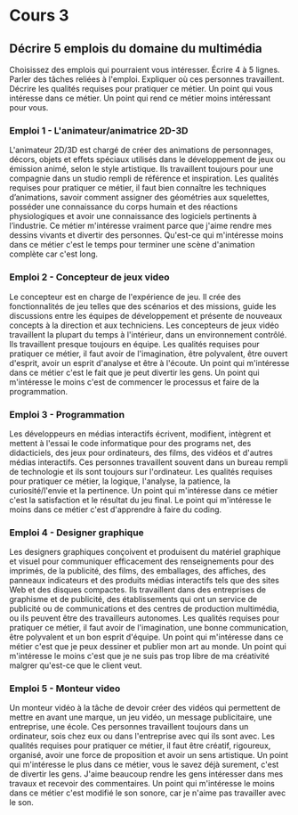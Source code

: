 # Cours 3
## Décrire 5 emplois du domaine du multimédia
Choisissez des emplois qui pourraient vous intéresser. 
Écrire 4 à 5 lignes. Parler des tâches reliées à l'emploi. Expliquer où ces personnes travaillent. Décrire les qualités requises pour pratiquer ce métier. Un point qui vous intéresse dans ce métier. Un point qui rend ce métier moins intéressant pour vous. 

### Emploi 1 - L'animateur/animatrice 2D-3D

L'animateur 2D/3D est chargé de créer des animations de personnages, décors, objets et effets spéciaux utilisés dans le développement de jeux ou émission animé, selon le style artistique. Ils travaillent toujours pour une compagnie dans un studio rempli de référence et inspiration. Les qualités requises pour pratiquer ce métier, il faut bien connaître les techniques d’animations, savoir comment assigner des géométries aux squelettes, posséder une connaissance du corps humain et des réactions physiologiques et avoir une connaissance des logiciels pertinents à l’industrie. Ce métier m'intéresse vraiment parce que j'aime rendre mes dessins vivants et divertir des personnes. Qu'est-ce qui m'intéresse moins dans ce métier c'est le temps pour terminer une scène d'animation complète car c'est long.

### Emploi 2 - Concepteur de jeux video
Le concepteur est en charge de l'expérience de jeu. Il crée des fonctionnalités de jeu telles que des scénarios et des missions, guide les discussions entre les équipes de développement et présente de nouveaux concepts à la direction et aux techniciens. Les concepteurs de jeux vidéo travaillent la plupart du temps à l'intérieur, dans un environnement contrôlé. Ils travaillent presque toujours en équipe. Les qualités requises pour pratiquer ce métier, il faut avoir de l'imagination, être polyvalent, être ouvert d'esprit, avoir un esprit d'analyse et être à l'écoute. Un point qui m'intéresse dans ce métier c'est le fait que je peut divertir les gens. Un point qui m'intéresse le moins c'est de commencer le processus et faire de la programmation.

### Emploi 3 - Programmation 
Les développeurs en médias interactifs écrivent, modifient, intègrent et mettent à l'essai le code informatique pour des programs net, des didacticiels, des jeux pour ordinateurs, des films, des vidéos et d'autres médias interactifs. Ces personnes travaillent souvent dans un bureau rempli de technologie et ils sont toujours sur l'ordinateur. Les qualités requises pour pratiquer ce métier, la logique, l'analyse, la patience, la curiosité/l'envie et la pertinence. Un point qui m'intéresse dans ce métier c'est la satisfaction et le résultat du jeu final. Le point qui m'intéresse le moins dans ce métier c'est d'apprendre à faire du coding.

### Emploi 4 - Designer graphique
Les designers graphiques conçoivent et produisent du matériel graphique et visuel pour communiquer efficacement des renseignements pour des imprimés, de la publicité, des films, des emballages, des affiches, des panneaux indicateurs et des produits médias interactifs tels que des sites Web et des disques compactes. Ils travaillent dans des entreprises de graphisme et de publicité, des établissements qui ont un service de publicité ou de communications et des centres de production multimédia, ou ils peuvent être des travailleurs autonomes. Les qualités requises pour pratiquer ce métier, il faut avoir de l'imagination, une bonne communication, être polyvalent et un bon esprit d'équipe. Un point qui m'intéresse dans ce métier c'est que je peux dessiner et publier mon art au monde. Un point qui m'intéresse le moins c'est que je ne suis pas trop libre de ma créativité malgrer qu'est-ce que le client veut.

### Emploi 5 - Monteur video
Un monteur vidéo à la tâche de devoir créer des vidéos qui permettent de mettre en avant une marque, un jeu vidéo, un message publicitaire, une entreprise, une école. Ces personnes travaillent toujours dans un ordinateur, sois chez eux ou dans l'entreprise avec qui ils sont avec. Les qualités requises pour pratiquer ce métier, il faut être créatif, rigoureux, organisé, avoir une force de proposition et avoir un sens artistique. Un point qui m'intéresse le plus dans ce métier, vous le savez déjà surement, c'est de divertir les gens. J'aime beaucoup rendre les gens intéresser dans mes travaux et recevoir des commentaires. Un point qui m'intéresse le moins dans ce métier c'est modifié le son sonore, car je n'aime pas travailler avec le son.

